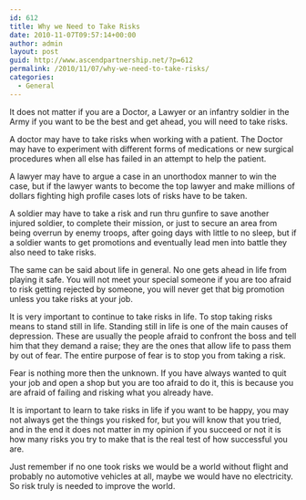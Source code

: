 ```yaml
---
id: 612
title: Why we Need to Take Risks
date: 2010-11-07T09:57:14+00:00
author: admin
layout: post
guid: http://www.ascendpartnership.net/?p=612
permalink: /2010/11/07/why-we-need-to-take-risks/
categories:
  - General
---
```

It does not matter if you are a Doctor, a Lawyer or an infantry soldier in the Army if you want to be the best and get ahead, you will need to take risks.

A doctor may have to take risks when working with a patient. The Doctor may have to experiment with different forms of medications or new surgical procedures when all else has failed in an attempt to help the patient.

A lawyer may have to argue a case in an unorthodox manner to win the case, but if the lawyer wants to become the top lawyer and make millions of dollars fighting high profile cases lots of risks have to be taken.

A soldier may have to take a risk and run thru gunfire to save another injured soldier, to complete their mission, or just to secure an area from being overrun by enemy troops, after going days with little to no sleep, but if a soldier wants to get promotions and eventually lead men into battle they also need to take risks.

The same can be said about life in general. No one gets ahead in life from playing it safe. You will not meet your special someone if you are too afraid to risk getting rejected by someone, you will never get that big promotion unless you take risks at your job.

It is very important to continue to take risks in life. To stop taking risks means to stand still in life. Standing still in life is one of the main causes of depression. These are usually the people afraid to confront the boss and tell him that they demand a raise; they are the ones that allow life to pass them by out of fear. The entire purpose of fear is to stop you from taking a risk.

Fear is nothing more then the unknown. If you have always wanted to quit your job and open a shop but you are too afraid to do it, this is because you are afraid of failing and risking what you already have.

It is important to learn to take risks in life if you want to be happy, you may not always get the things you risked for, but you will know that you tried, and in the end it does not matter in my opinion if you succeed or not it is how many risks you try to make that is the real test of how successful you are.

Just remember if no one took risks we would be a world without flight and probably no automotive vehicles at all, maybe we would have no electricity. So risk truly is needed to improve the world.